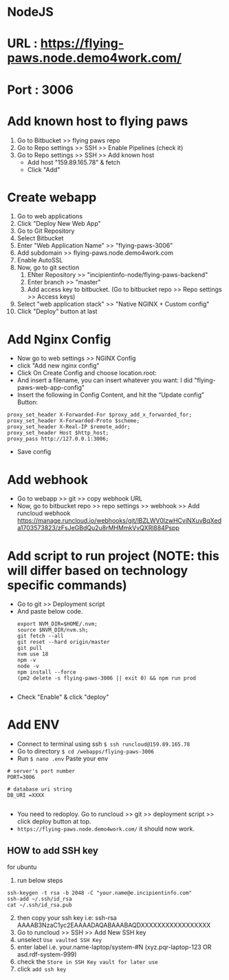 # NodeJS 

# URL : https://flying-paws.node.demo4work.com/
# Port : 3006

# Add known host to flying paws
1) Go to Bitbucket >> flying paws repo
2) Go to Repo settings >> SSH  >> Enable Pipelines (check it)
3) Go to Repo settings >> SSH >> Add known host
   - Add host "159.89.165.78" & fetch
   - Click "Add"
  
# Create webapp
1) Go to web applications
2) Click "Deploy New Web App"
3) Go to Git Repository
4) Select Bitbucket
5) Enter "Web Application Name" >> "flying-paws-3006"
6) Add subdomain >> flying-paws.node.demo4work.com
7) Enable AutoSSL
8) Now, go to git section
   1) ENter Repository >> "incipientinfo-node/flying-paws-backend"
   2) Enter branch >> "master"
   3) Add access key to bitbucket. (Go to bitbucket repo >> Repo settings >> Access keys)
9) Select "web application stack" >> "Native NGINX + Custom config"
10) Click "Deploy" button at last

# Add Nginx Config

- Now go to web settings >> NGINX Config
- click "Add new nginx config"
- Click On Create Config and choose location.root:
- And insert a filename, you can insert whatever you want: I did "flying-paws-web-app-config"
- Insert the following in Config Content, and hit the “Update config” Button:
```
proxy_set_header X-Forwarded-For $proxy_add_x_forwarded_for;
proxy_set_header X-Forwarded-Proto $scheme;
proxy_set_header X-Real-IP $remote_addr;
proxy_set_header Host $http_host;
proxy_pass http://127.0.0.1:3006; 
```
- Save config
  
# Add webhook
- Go to webapp >> git >> copy webhook URL
- Now, go to bitbucket repo >> repo settings >> webhook >>  Add runcloud webhook 
  https://manage.runcloud.io/webhooks/git/lBZLWV0lzwHCviNXuvBqXeda1703573823/zFsJeGBdQu2u8rMHMmkVvQXRl884Pspp

# Add script to run project (NOTE: this will differ based on technology specific commands)
- Go to git >> Deployment script
- And paste below code.
  ```
  export NVM_DIR=$HOME/.nvm;
  source $NVM_DIR/nvm.sh;
  git fetch --all
  git reset --hard origin/master
  git pull
  nvm use 18
  npm -v
  node -v
  npm install --force
  (pm2 delete -s flying-paws-3006 || exit 0) && npm run prod


- Check "Enable" & click "deploy"
  
# Add ENV
- Connect to terminal using ssh `$ ssh runcloud@159.89.165.78`
- Go to directory `$ cd /webapps/flying-paws-3006`
- Run `$ nano .env`
Paste your env

```
# server's port number
PORT=3006

# database uri string   
DB_URI =XXXX


```
- You need to redoploy. Go to runcloud >> git >> deployment script >> click deploy button at top.
- `https://flying-paws.node.demo4work.com/` it should now work.

## HOW to add SSH key
for ubuntu
1) run below steps
```
ssh-keygen -t rsa -b 2048 -C "your.name@e.incipientinfo.com"
ssh-add ~/.ssh/id_rsa
cat ~/.ssh/id_rsa.pub
```
2) then copy your ssh key 
  i.e: ssh-rsa AAAAB3NzaC1yc2EAAAADAQABAAABAQDXXXXXXXXXXXXXXXXX
3) Go to runcloud  >> SSH >> Add New SSH key
  1) unselect `Use vaulted SSH Key`
  2) enter label 
    i.e. your.name-laptop/system-#N (xyz.pqr-laptop-123 OR asd.rdf-system-999)
  3) check the `Store in SSH Key vault for later use`
  4) click `add ssh key`
